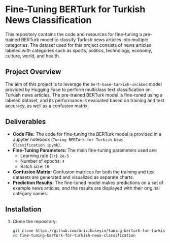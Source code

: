 # Fine-Tuning BERTurk for Turkish News Classification

This repository contains the code and resources for fine-tuning a pre-trained BERTurk model to classify Turkish news articles into multiple categories. The dataset used for this project consists of news articles labeled with categories such as sports, politics, technology, economy, culture, world, and health.

## Project Overview

The aim of this project is to leverage the `bert-base-turkish-uncased` model provided by Hugging Face to perform multiclass text classification on Turkish news articles. The pre-trained BERTurk model is fine-tuned using a labeled dataset, and its performance is evaluated based on training and test accuracy, as well as a confusion matrix.

## Deliverables

- **Code File:** The code for fine-tuning the BERTurk model is provided in a Jupyter notebook (`Tuning BERTurk for Turkish News Classification.ipynb`).
- **Fine-Tuning Parameters:** The main fine-tuning parameters used are:
  - Learning rate (`lr`): `2e-5`
  - Number of epochs: `4`
  - Batch size: `16`
- **Confusion Matrix:** Confusion matrices for both the training and test datasets are generated and visualized as separate charts.
- **Prediction Results:** The fine-tuned model makes predictions on a set of example news articles, and the results are displayed with their original category names.

## Installation

1. Clone the repository:
   ```bash
   git clone https://github.com/aricihuseyin/tuning-berturk-for-turkish-news-classification.git
   cd fine-tuning-berturk-for-turkish-news-classification
